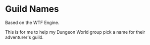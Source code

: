 # Guild Names

Based on the WTF Engine.

This is for me to help my Dungeon World group pick a name for their adventurer's guild.
